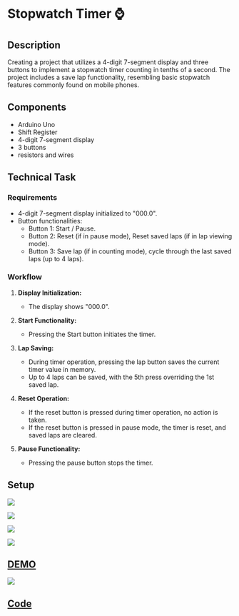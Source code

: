 # Stopwatch Timer :watch:

## Description

Creating a project that utilizes a 4-digit 7-segment display and three buttons to implement a stopwatch timer counting in tenths of a second. The project includes a save lap functionality, resembling basic stopwatch features commonly found on mobile phones.

## Components

- Arduino Uno
- Shift Register
- 4-digit 7-segment display
- 3 buttons
- resistors and wires

## Technical Task

### Requirements

- 4-digit 7-segment display initialized to "000.0".
- Button functionalities:
  - Button 1: Start / Pause.
  - Button 2: Reset (if in pause mode), Reset saved laps (if in lap viewing mode).
  - Button 3: Save lap (if in counting mode), cycle through the last saved laps (up to 4 laps).

### Workflow

1. **Display Initialization:**
   - The display shows "000.0".

2. **Start Functionality:**
   - Pressing the Start button initiates the timer.

3. **Lap Saving:**
   - During timer operation, pressing the lap button saves the current timer value in memory.
   - Up to 4 laps can be saved, with the 5th press overriding the 1st saved lap.

4. **Reset Operation:**
   - If the reset button is pressed during timer operation, no action is taken.
   - If the reset button is pressed in pause mode, the timer is reset, and saved laps are cleared.

5. **Pause Functionality:**
   - Pressing the pause button stops the timer.

## Setup

![](https://github.com/radubuzas/IntroductionToRobotics/blob/master/Assets/Homewrok4/top.jpeg)

![](https://github.com/radubuzas/IntroductionToRobotics/blob/master/Assets/Homewrok4/right_side.jpeg)

![](https://github.com/radubuzas/IntroductionToRobotics/blob/master/Assets/Homewrok4/left_side.jpeg)

![](https://github.com/radubuzas/IntroductionToRobotics/blob/master/Assets/Homewrok4/front.jpeg)

## [DEMO](https://youtu.be/KPTe3z1YQpI)
[![](https://img.youtube.com/vi/KPTe3z1YQpI/0.jpg)](https://youtu.be/KPTe3z1YQpI)

## [Code](https://github.com/radubuzas/IntroductionToRobotics/tree/master/Homework/Homework4)